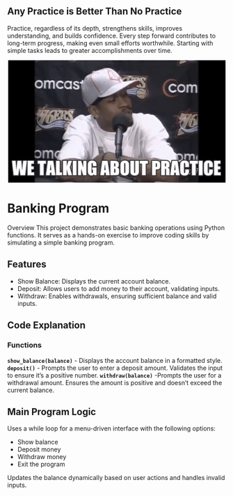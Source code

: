 ## Any Practice is Better Than No Practice
Practice, regardless of its depth, strengthens skills, improves understanding, and builds confidence. Every step forward contributes to long-term progress, making even small efforts worthwhile. Starting with simple tasks leads to greater accomplishments over time.

<div align="center">
    <img src="https://raw.githubusercontent.com/BrunosCodeLab/Images/refs/heads/main/Practice_BankingProgram/Iverson%20Practice.gif" alt="Banner" width="500" />
</div> 


# Banking Program
Overview
This project demonstrates basic banking operations using Python functions. It serves as a hands-on exercise to improve coding skills by simulating a simple banking program.

## Features
- Show Balance: Displays the current account balance.
- Deposit: Allows users to add money to their account, validating inputs.
- Withdraw: Enables withdrawals, ensuring sufficient balance and valid inputs.

## Code Explanation <br>
### Functions
**`show_balance(balance)`** - Displays the account balance in a formatted style.
**`deposit()`** - Prompts the user to enter a deposit amount. Validates the input to ensure it’s a positive number.
**`withdraw(balance)`** -Prompts the user for a withdrawal amount. Ensures the amount is positive and doesn’t exceed the current balance.

## Main Program Logic
Uses a while loop for a menu-driven interface with the following options:
- Show balance
- Deposit money
- Withdraw money
- Exit the program <br>

Updates the balance dynamically based on user actions and handles invalid inputs.
